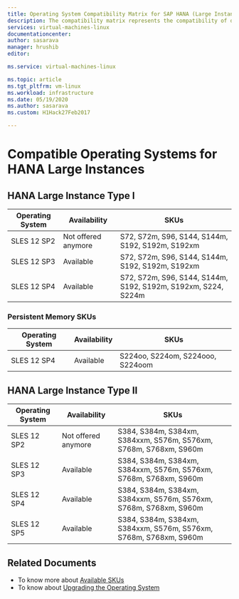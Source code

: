 ```yaml
---
title: Operating System Compatibility Matrix for SAP HANA (Large Instances)| Microsoft Docs
description: The compatibility matrix represents the compatibility of different versions of Operating System with different hardware types (Large Instances)
services: virtual-machines-linux
documentationcenter:
author: sasarava
manager: hrushib
editor:

ms.service: virtual-machines-linux

ms.topic: article
ms.tgt_pltfrm: vm-linux
ms.workload: infrastructure
ms.date: 05/19/2020
ms.author: sasarava
ms.custom: H1Hack27Feb2017

---
```

# Compatible Operating Systems for HANA Large Instances

## HANA Large Instance Type I     
  | Operating System | Availability        | SKUs                                                          |
  |------------------|---------------------|---------------------------------------------------------------|
  | SLES 12 SP2      | Not offered anymore | S72, S72m, S96, S144, S144m, S192, S192m, S192xm              |
  | SLES 12 SP3      | Available           | S72, S72m, S96, S144, S144m, S192, S192m, S192xm              |
  | SLES 12 SP4      | Available           | S72, S72m, S96, S144, S144m, S192, S192m, S192xm, S224, S224m |

  
### Persistent Memory SKUs
  | Operating System | Availability | SKUs                             |
  |------------------|--------------|----------------------------------|
  | SLES 12 SP4      | Available    | S224oo, S224om, S224ooo, S224oom |
  
## HANA Large Instance Type II     
  |  Operating System       | Availability        | SKUs                                                              |
  |-------------------------|---------------------|-------------------------------------------------------------------|
  | SLES 12 SP2             | Not offered anymore | S384, S384m, S384xm, S384xxm, S576m, S576xm, S768m, S768xm, S960m |
  | SLES 12 SP3             | Available           | S384, S384m, S384xm, S384xxm, S576m, S576xm, S768m, S768xm, S960m |
  | SLES 12 SP4             | Available           | S384, S384m, S384xm, S384xxm, S576m, S576xm, S768m, S768xm, S960m |
  | SLES 12 SP5             | Available           | S384, S384m, S384xm, S384xxm, S576m, S576xm, S768m, S768xm, S960m |
  
## Related Documents

- To know more about [Available SKUs](hana-available-skus.md)
- To know about [Upgrading the Operating System](os-upgrade-hana-large-instance.md)
  

  
  
